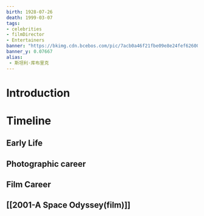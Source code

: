 ```yaml
---
birth: 1928-07-26
death: 1999-03-07
tags:
- celebrities 
- filmDirector
- Entertainers 
banner: "https://bkimg.cdn.bcebos.com/pic/7acb0a46f21fbe09e8e24fef62600c338644ad89?x-bce-process=image/watermark,image_d2F0ZXIvYmFpa2U4MA==,g_7,xp_5,yp_5"
banner_y: 0.07667
alias:
 - 斯坦利·库布里克
---
```

# Introduction 
# Timeline 
## Early Life 
## Photographic career 
## Film Career 
## [[2001-A Space Odyssey(film)]]


